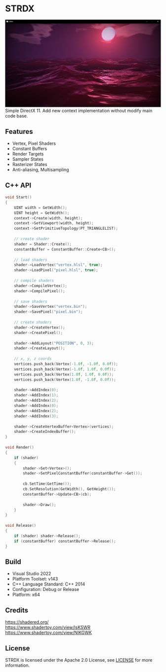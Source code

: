 # STRDX
![](strdx.png)
Simple DirectX 11. Add new context implementation without modify main code base.
## Features
- Vertex, Pixel Shaders
- Constant Buffers
- Render Targets
- Sampler States
- Rasterizer States
- Anti-aliasing, Multisampling
## C++ API
```cpp
void Start()
{
    UINT width = GetWidth();
    UINT height = GetWidth();
    context->Create(width, height);
    context->SetViewport(width, height);
    context->SetPrimitiveTopology(PT_TRIANGLELIST);

    // create shader
    shader = Shader::Create();
    constantBuffer = ConstantBuffer::Create<CB>();

    // load shaders
    shader->LoadVertex("vertex.hlsl", true);
    shader->LoadPixel("pixel.hlsl", true);

    // compile shaders
    shader->CompileVertex();
    shader->CompilePixel();

    // save shaders
    shader->SaveVertex("vertex.bin");
    shader->SavePixel("pixel.bin");

    // create shaders
    shader->CreateVertex();
    shader->CreatePixel();

    shader->AddLayout("POSITION", 0, 3);
    shader->CreateLayout();

    // x, y, z coords
    vertices.push_back(Vertex(-1.0f, -1.0f, 0.0f));
    vertices.push_back(Vertex(-1.0f, 1.0f, 0.0f));
    vertices.push_back(Vertex(1.0f, 1.0f, 0.0f));
    vertices.push_back(Vertex(1.0f, -1.0f, 0.0f));

    shader->AddIndex(0);
    shader->AddIndex(1);
    shader->AddIndex(2);
    shader->AddIndex(0);
    shader->AddIndex(2);
    shader->AddIndex(3);

    shader->CreateVertexBuffer<Vertex>(vertices);
    shader->CreateIndexBuffer();
}

void Render()
{
    if (shader)
    {
        shader->Set<Vertex>();
        shader->SetPixelConstantBuffer(constantBuffer->Get());

        cb.SetTime(GetTime());
        cb.SetResolution(GetWidth(), GetHeight());
        constantBuffer->Update<CB>(cb);

        shader->Draw();
    }
}

void Release()
{
    if (shader) shader->Release();
    if (constantBuffer) constantBuffer->Release();
}
```
## Build
- Visual Studio 2022
- Platform Toolset: v143
- C++ Language Standard: C++ 2014
- Configuration: Debug or Release
- Platform: x64
## Credits
https://shadered.org/ \
https://www.shadertoy.com/view/lsKSWR \
https://www.shadertoy.com/view/NlKGWK
## License
STRDX is licensed under the Apache 2.0 License, see [LICENSE](/LICENSE) for more information.

